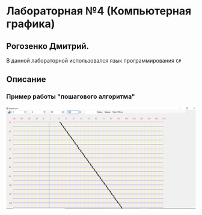 # Лабораторная №4 (Компьютерная графика)

## Рогозенко Дмитрий.

В данной лабораторной использовался язык программирования ```C#```

## Описание

### Пример работы "пошагового алгоритма"

![Screen of work example_1](https://github.com/RedExtreme12/CG_lab_4/blob/master/screens/step_by_step.png)


